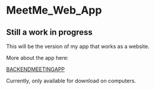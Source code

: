 # MeetMe_Web_App 

## Still a work in progress

This will be the version of my app that works as a website.

More about the app here:

[BACKENDMEETINGAPP](https://github.com/gszczure/BACKENDMEETINGAPP)

Currently, only available for download on computers.

